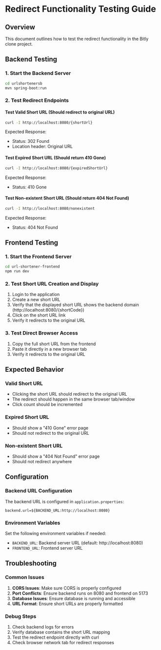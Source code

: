 # Redirect Functionality Testing Guide

## Overview
This document outlines how to test the redirect functionality in the Bitly clone project.

## Backend Testing

### 1. Start the Backend Server
```bash
cd urlshortenersb
mvn spring-boot:run
```

### 2. Test Redirect Endpoints

#### Test Valid Short URL (Should redirect to original URL)
```bash
curl -I http://localhost:8080/{shortUrl}
```
Expected Response:
- Status: 302 Found
- Location header: Original URL

#### Test Expired Short URL (Should return 410 Gone)
```bash
curl -I http://localhost:8080/{expiredShortUrl}
```
Expected Response:
- Status: 410 Gone

#### Test Non-existent Short URL (Should return 404 Not Found)
```bash
curl -I http://localhost:8080/nonexistent
```
Expected Response:
- Status: 404 Not Found

## Frontend Testing

### 1. Start the Frontend Server
```bash
cd url-shortener-frontend
npm run dev
```

### 2. Test Short URL Creation and Display
1. Login to the application
2. Create a new short URL
3. Verify that the displayed short URL shows the backend domain (http://localhost:8080/{shortCode})
4. Click on the short URL link
5. Verify it redirects to the original URL

### 3. Test Direct Browser Access
1. Copy the full short URL from the frontend
2. Paste it directly in a new browser tab
3. Verify it redirects to the original URL

## Expected Behavior

### Valid Short URL
- Clicking the short URL should redirect to the original URL
- The redirect should happen in the same browser tab/window
- Click count should be incremented

### Expired Short URL
- Should show a "410 Gone" error page
- Should not redirect to the original URL

### Non-existent Short URL
- Should show a "404 Not Found" error page
- Should not redirect anywhere

## Configuration

### Backend URL Configuration
The backend URL is configured in `application.properties`:
```properties
backend.url=${BACKEND_URL:http://localhost:8080}
```

### Environment Variables
Set the following environment variables if needed:
- `BACKEND_URL`: Backend server URL (default: http://localhost:8080)
- `FRONTEND_URL`: Frontend server URL

## Troubleshooting

### Common Issues
1. **CORS Issues**: Make sure CORS is properly configured
2. **Port Conflicts**: Ensure backend runs on 8080 and frontend on 5173
3. **Database Issues**: Ensure database is running and accessible
4. **URL Format**: Ensure short URLs are properly formatted

### Debug Steps
1. Check backend logs for errors
2. Verify database contains the short URL mapping
3. Test the redirect endpoint directly with curl
4. Check browser network tab for redirect responses

